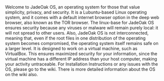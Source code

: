 Welcome to JadeOak OS, an operating system for those that value simplicity, privacy, and security. 
It is a Lubuntu-based Linux operating system, and it comes with a default internet browser option in the deep web browser, also known as the TOR browser. 
The linux-base for JadeOak OS ensures security because any viruses or malware will remain purely local: it will not spread to other users. Also, JadeOak OS is not interconnected, meaning that, even if the root files in one distribution of the operating system becomes compromised, the operating system itself remains safe on a larger level.
It is designed to work on a virtual machine, such as VirtualBox. This ensures maximized security for your information, since the virtual machine has a different IP address than your host computer, making your activity untraceable. 
For Installation Instructions or any issues with the OS, please go to the wiki. There is more detailed information about the OS on the wiki also. 
